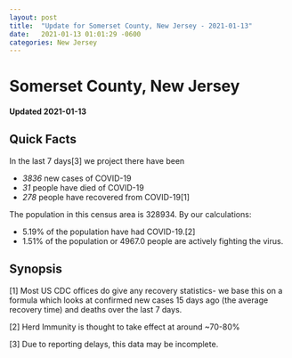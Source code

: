 ```yaml
---
layout: post
title:  "Update for Somerset County, New Jersey - 2021-01-13"
date:   2021-01-13 01:01:29 -0600
categories: New Jersey
---
```


# Somerset County, New Jersey
#### Updated 2021-01-13

## Quick Facts

In the last 7 days[3] we project there have been
- *3836* new cases of COVID-19
- *31* people have died of COVID-19
- *278* people have recovered from COVID-19[1]

The population in this census area is 328934. By our calculations:
- 5.19% of the population have had COVID-19.[2]
- 1.51% of the population or 4967.0 people are actively fighting the virus.

## Synopsis




[1] Most US CDC offices do give any recovery statistics- we base this on a formula which looks at confirmed new cases
15 days ago (the average recovery time) and deaths over the last 7 days.

[2] Herd Immunity is thought to take effect at around ~70-80%

[3] Due to reporting delays, this data may be incomplete.
 
    